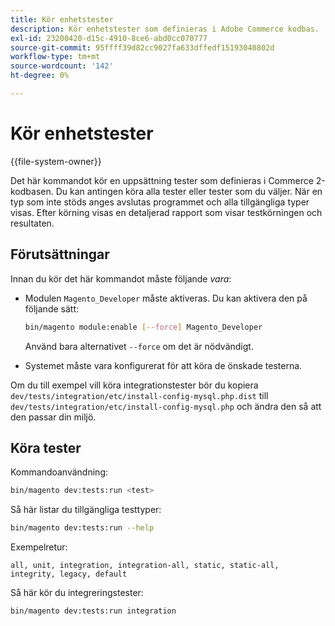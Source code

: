```yaml
---
title: Kör enhetstester
description: Kör enhetstester som definieras i Adobe Commerce kodbas.
exl-id: 23200420-d15c-4910-8ce6-abd0cc070777
source-git-commit: 95ffff39d82cc9027fa633dffedf15193040802d
workflow-type: tm+mt
source-wordcount: '142'
ht-degree: 0%

---
```


# Kör enhetstester

{{file-system-owner}}

Det här kommandot kör en uppsättning tester som definieras i Commerce 2-kodbasen. Du kan antingen köra alla tester eller tester som du väljer. När en typ som inte stöds anges avslutas programmet och alla tillgängliga typer visas. Efter körning visas en detaljerad rapport som visar testkörningen och resultaten.

## Förutsättningar

Innan du kör det här kommandot måste följande _vara_:

- Modulen `Magento_Developer` måste aktiveras. Du kan aktivera den på följande sätt:

  ```bash
  bin/magento module:enable [--force] Magento_Developer
  ```

  Använd bara alternativet `--force` om det är nödvändigt.

- Systemet måste vara konfigurerat för att köra de önskade testerna.

Om du till exempel vill köra integrationstester bör du kopiera `dev/tests/integration/etc/install-config-mysql.php.dist` till `dev/tests/integration/etc/install-config-mysql.php` och ändra den så att den passar din miljö.

## Köra tester

Kommandoanvändning:

```bash
bin/magento dev:tests:run <test>
```

Så här listar du tillgängliga testtyper:

```bash
bin/magento dev:tests:run --help
```

Exempelretur:

```terminal
all, unit, integration, integration-all, static, static-all, integrity, legacy, default
```

Så här kör du integreringstester:

```bash
bin/magento dev:tests:run integration
```

